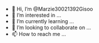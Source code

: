 - 👋 Hi, I’m @Marzie30021392Gisoo
- 👀 I’m interested in ...
- 🌱 I’m currently learning ...
- 💞️ I’m looking to collaborate on ...
- 📫 How to reach me ...

<!---
Marzie30021392Gisoo/Marzie30021392Gisoo is a ✨ special ✨ repository because its `README.md` (this file) appears on your GitHub profile.
You can click the Preview link to take a look at your changes.
--->
